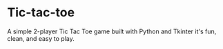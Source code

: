 # Tic-tac-toe
A simple 2-player Tic Tac Toe game built with Python and Tkinter it's fun, clean, and easy to play.
